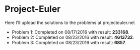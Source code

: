 # Project-Euler

Here I'll upload the solutions to the problems at projecteuler.net

* Problem 1: Completed on 08/17/2016 with result: **233168**.
* Problem 2: Completed on 08/23/2016 with result: **4613732**.
* Problem 3: Completed on 08/23/2016 with result: **6857**.
